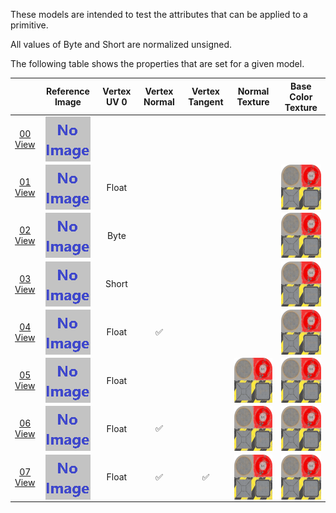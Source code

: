 These models are intended to test the attributes that can be applied to a primitive.  

All values of Byte and Short are normalized unsigned.  

The following table shows the properties that are set for a given model.  

|   | Reference Image | Vertex UV 0 | Vertex Normal | Vertex Tangent | Normal Texture | Base Color Texture |
| :---: | :---: | :---: | :---: | :---: | :---: | :---: |
| [00](Primitive_Attribute_00.gltf)<br>[View](https://sandbox.babylonjs.com/) | <img src="ReferenceImages/Primitive_Attribute_00.png" align="middle"> |   |   |   |   |   |
| [01](Primitive_Attribute_01.gltf)<br>[View](https://sandbox.babylonjs.com/) | <img src="ReferenceImages/Primitive_Attribute_01.png" align="middle"> | Float |   |   |   | <img src="Textures/BaseColor_Plane.png" height="72" width="72" align="middle"> |
| [02](Primitive_Attribute_02.gltf)<br>[View](https://sandbox.babylonjs.com/) | <img src="ReferenceImages/Primitive_Attribute_02.png" align="middle"> | Byte |   |   |   | <img src="Textures/BaseColor_Plane.png" height="72" width="72" align="middle"> |
| [03](Primitive_Attribute_03.gltf)<br>[View](https://sandbox.babylonjs.com/) | <img src="ReferenceImages/Primitive_Attribute_03.png" align="middle"> | Short |   |   |   | <img src="Textures/BaseColor_Plane.png" height="72" width="72" align="middle"> |
| [04](Primitive_Attribute_04.gltf)<br>[View](https://sandbox.babylonjs.com/) | <img src="ReferenceImages/Primitive_Attribute_04.png" align="middle"> | Float | :white_check_mark: |   |   | <img src="Textures/BaseColor_Plane.png" height="72" width="72" align="middle"> |
| [05](Primitive_Attribute_05.gltf)<br>[View](https://sandbox.babylonjs.com/) | <img src="ReferenceImages/Primitive_Attribute_05.png" align="middle"> | Float |   |   | <img src="Textures/Normal_Plane.png" height="72" width="72" align="middle"> | <img src="Textures/BaseColor_Plane.png" height="72" width="72" align="middle"> |
| [06](Primitive_Attribute_06.gltf)<br>[View](https://sandbox.babylonjs.com/) | <img src="ReferenceImages/Primitive_Attribute_06.png" align="middle"> | Float | :white_check_mark: |   | <img src="Textures/Normal_Plane.png" height="72" width="72" align="middle"> | <img src="Textures/BaseColor_Plane.png" height="72" width="72" align="middle"> |
| [07](Primitive_Attribute_07.gltf)<br>[View](https://sandbox.babylonjs.com/) | <img src="ReferenceImages/Primitive_Attribute_07.png" align="middle"> | Float | :white_check_mark: | :white_check_mark: | <img src="Textures/Normal_Plane.png" height="72" width="72" align="middle"> | <img src="Textures/BaseColor_Plane.png" height="72" width="72" align="middle"> |
 
